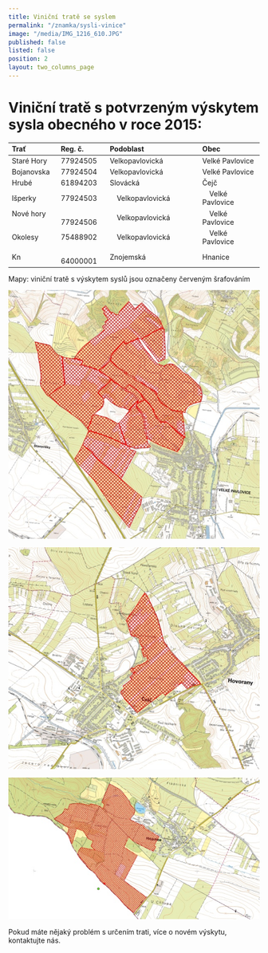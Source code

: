 ```yaml
---
title: Viniční tratě se syslem
permalink: "/znamka/sysli-vinice"
image: "/media/IMG_1216_610.JPG"
published: false
listed: false
position: 2
layout: two_columns_page
---
```

# Viniční tratě s potvrzeným výskytem sysla obecného v roce 2015:

| Trať       | Reg. č.  | Podoblast       | Obec            |
|:-----------|:---------|:----------------|:----------------|
| Staré Hory | 77924505 | Velkopavlovická | Velké Pavlovice |
| Bojanovska | 77924504 | Velkopavlovická | Velké Pavlovice |
| Hrubé      | 61894203 | Slovácká        | Čejč            |
| Išperky    | 77924503 | Velkopavlovická | Velké Pavlovice |
| Nové hory  | 77924506 | Velkopavlovická | Velké Pavlovice |
| Okolesy    | 75488902 | Velkopavlovická | Velké Pavlovice |
| Kn         | 64000001 | Znojemská       | Hnanice         |

Mapy: viniční tratě s výskytem syslů jsou označeny červeným šrafováním

![](/media/VT_Velke_Pavlovice_610.jpg)

![](/media/VT_cejc_610.jpg)

![](/media/VT_Hnanice_610.jpg)

Pokud máte nějaký problém s určením trati, více o novém výskytu,
kontaktujte nás.

